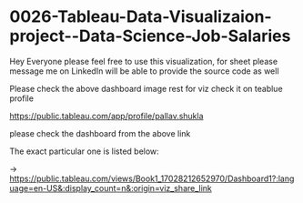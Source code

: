 # 0026-Tableau-Data-Visualizaion-project--Data-Science-Job-Salaries


Hey Everyone please feel free to use this visualization, for sheet please message me on LinkedIn will be able to provide the source code as well

Please check the above dashboard image rest for viz check it on teablue profile 

https://public.tableau.com/app/profile/pallav.shukla

please check the dashboard from the above link

The exact particular one is listed below:

-> https://public.tableau.com/views/Book1_17028212652970/Dashboard1?:language=en-US&:display_count=n&:origin=viz_share_link

